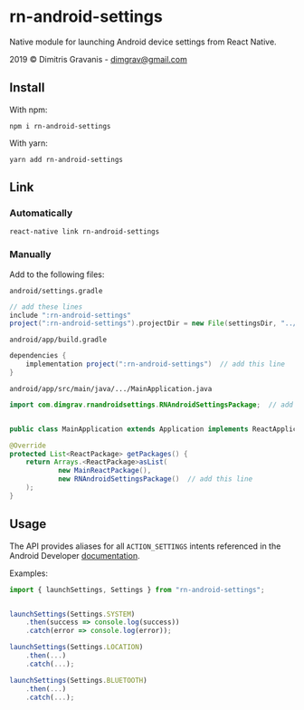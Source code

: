 # rn-android-settings

Native module for launching Android device settings from React Native.

2019 &copy; Dimitris Gravanis - <dimgrav@gmail.com>

## Install

With npm:

```
npm i rn-android-settings
```

With yarn:

```
yarn add rn-android-settings
```

## Link

### Automatically

```
react-native link rn-android-settings
```

### Manually

Add to the following files:

`android/settings.gradle`

```groovy
// add these lines
include ":rn-android-settings"
project(":rn-android-settings").projectDir = new File(settingsDir, "../node_modules/rn-android-settings/android")
```

`android/app/build.gradle`

```groovy
dependencies {
    implementation project(":rn-android-settings")  // add this line
}
```

`android/app/src/main/java/.../MainApplication.java`

```java
import com.dimgrav.rnandroidsettings.RNAndroidSettingsPackage;  // add this line


public class MainApplication extends Application implements ReactApplication {

@Override
protected List<ReactPackage> getPackages() {
    return Arrays.<ReactPackage>asList(
            new MainReactPackage(),
            new RNAndroidSettingsPackage()  // add this line
    );
}
```

## Usage

The API provides aliases for all `ACTION_SETTINGS` intents referenced in the Android Developer [documentation](https://developer.android.com/reference/android/provider/Settings).

Examples:

```javascript
import { launchSettings, Settings } from "rn-android-settings";


launchSettings(Settings.SYSTEM)
    .then(success => console.log(success))
    .catch(error => console.log(error));

launchSettings(Settings.LOCATION)
    .then(...)
    .catch(...);

launchSettings(Settings.BLUETOOTH)
    .then(...)
    .catch(...);
```

